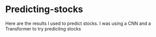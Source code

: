 # Predicting-stocks
Here are the results I used to predict stocks. I was using a CNN and a Transformer to try predicitng stocks
